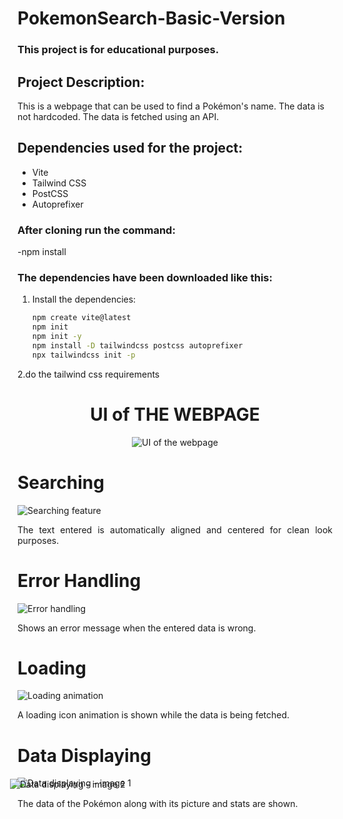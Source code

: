 # PokemonSearch-Basic-Version
### This project is for educational purposes.

## Project Description:
This is a webpage that can be used to find a Pokémon's name. The data is not hardcoded. The data is fetched using an API.

## Dependencies used for the project:
- Vite
- Tailwind CSS
- PostCSS
- Autoprefixer

### After cloning run the command:
-npm install

### The dependencies have been downloaded like this:
1. Install the dependencies:
   ```sh
   npm create vite@latest
   npm init
   npm init -y
   npm install -D tailwindcss postcss autoprefixer
   npx tailwindcss init -p
   
2.do the tailwind css requirements
<div style="text-align:center">
  <h1>UI of THE WEBPAGE</h1>
  <img src="image1.png" alt="UI of the webpage">
</div>
<div>
  <h1>Searching</h1>
  <img src="image2.png" alt="Searching feature">
  <p style="text-align:justify">The text entered is automatically aligned and centered for clean look purposes.</p>
</div>
<div>
  <h1>Error Handling</h1>
  <img src="image4.png" alt="Error handling">
  <p style="text-align:justify">Shows an error message when the entered data is wrong.</p>
</div>
<div>
  <h1>Loading</h1>
  <img src="image3.png" alt="Loading animation">
  <p style="text-align:justify">A loading icon animation is shown while the data is being fetched.</p>
</div>
<div>
  <h1>Data Displaying</h1>
  <img src="image51.png" alt="Data displaying - image 1">
   <div style="width:95%;margin-top:-15px; margin-left:-12px;">
  <img src="image52.png" alt="Data displaying - image 2"></div>
  <p style="text-align:justify">The data of the Pokémon along with its picture and stats are shown.</p>
</div>

